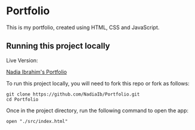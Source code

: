 # Portfolio

This is my portfolio, created using HTML, CSS and JavaScript.

## Running this project locally
Live Version:

[Nadia Ibrahim's Portfolio](https://nadia-ibrahim.netlify.app/)

To run this project locally, you will need to fork this repo or fork as follows:

```
git clone https://github.com/NadiaIb/Portfolio.git
cd Portfolio
```

Once in the project directory, run the following command to open the app:

```
open "./src/index.html"
```
